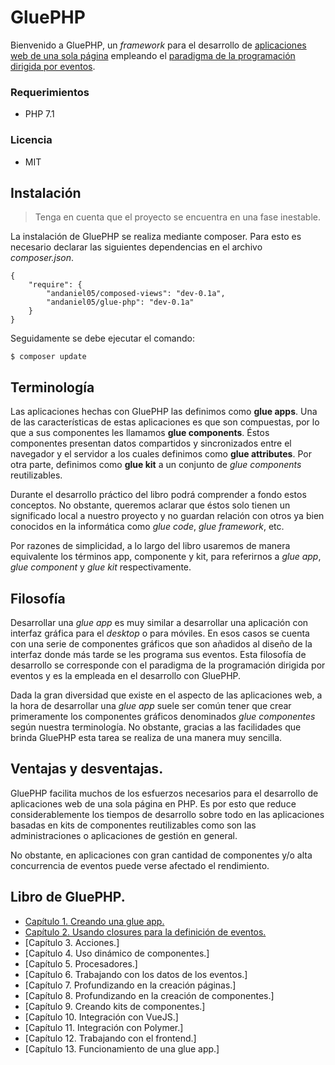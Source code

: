# GluePHP #

Bienvenido a GluePHP, un *framework* para el desarrollo de [aplicaciones web de una sola página](https://es.wikipedia.org/wiki/Single-page_application) empleando el [paradigma de la programación dirigida por eventos](https://es.wikipedia.org/wiki/Programaci%C3%B3n_dirigida_por_eventos).

### Requerimientos ###
- PHP 7.1

### Licencia ###
- MIT

## Instalación ##

>Tenga en cuenta que el proyecto se encuentra en una fase inestable.

La instalación de GluePHP se realiza mediante composer. Para esto es necesario declarar las siguientes dependencias en el archivo *composer.json*.

    {
        "require": {
            "andaniel05/composed-views": "dev-0.1a",
            "andaniel05/glue-php": "dev-0.1a"
        }
    }

Seguidamente se debe ejecutar el comando:

    $ composer update

## Terminología ##

Las aplicaciones hechas con GluePHP las definimos como **glue apps**. Una de las características de estas aplicaciones es que son compuestas, por lo que a sus componentes les llamamos **glue components**. Éstos componentes presentan datos compartidos y sincronizados entre el navegador y el servidor a los cuales definimos como **glue attributes**. Por otra parte, definimos como **glue kit** a un conjunto de *glue components* reutilizables.

Durante el desarrollo práctico del libro podrá comprender a fondo estos conceptos. No obstante, queremos aclarar que éstos solo tienen un significado local a nuestro proyecto y no guardan relación con otros ya bien conocidos en la informática como *glue code*, *glue framework*, etc.

Por razones de simplicidad, a lo largo del libro usaremos de manera equivalente los términos app, componente y kit, para referirnos a *glue app*, *glue component* y *glue kit* respectivamente.

## Filosofía ##

Desarrollar una *glue app* es muy similar a desarrollar una aplicación con interfaz gráfica para el *desktop* o para móviles. En esos casos se cuenta con una serie de componentes gráficos que son añadidos al diseño de la interfaz donde más tarde se les programa sus eventos. Esta filosofía de desarrollo se corresponde con el paradigma de la programación dirigida por eventos y es la empleada en el desarrollo con GluePHP.

Dada la gran diversidad que existe en el aspecto de las aplicaciones web, a la hora de desarrollar una *glue app* suele ser común tener que crear primeramente los componentes gráficos denominados *glue componentes* según nuestra terminología. No obstante, gracias a las facilidades que brinda GluePHP esta tarea se realiza de una manera muy sencilla.

## Ventajas y desventajas. ##

GluePHP facilita muchos de los esfuerzos necesarios para el desarrollo de aplicaciones web de una sola página en PHP. Es por esto que reduce considerablemente los tiempos de desarrollo sobre todo en las aplicaciones basadas en kits de componentes reutilizables como son las administraciones o aplicaciones de gestión en general.

No obstante, en aplicaciones con gran cantidad de componentes y/o alta concurrencia de eventos puede verse afectado el rendimiento.

## Libro de GluePHP. ##

- [Capítulo 1. Creando una glue app.](doc/Cap1.md)
- [Capítulo 2. Usando closures para la definición de eventos.](doc/Cap2.md)
- [Capítulo 3. Acciones.]
- [Capítulo 4. Uso dinámico de componentes.]
- [Capítulo 5. Procesadores.]
- [Capítulo 6. Trabajando con los datos de los eventos.]
- [Capítulo 7. Profundizando en la creación páginas.]
- [Capítulo 8. Profundizando en la creación de componentes.]
- [Capítulo 9. Creando kits de componentes.]
- [Capítulo 10. Integración con VueJS.]
- [Capítulo 11. Integración con Polymer.]
- [Capítulo 12. Trabajando con el frontend.]
- [Capítulo 13. Funcionamiento de una glue app.]
